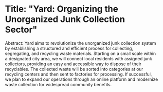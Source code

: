 # Title: "Yard: Organizing the Unorganized Junk Collection Sector"

Abstract:
Yard aims to revolutionize the unorganized junk collection system by establishing a structured and efficient process for collecting, segregating, and recycling waste materials. Starting on a small scale within a designated city area, we will connect local residents with assigned junk collectors, providing an easy and accessible way to dispose of their recyclables. The collected waste will be sorted into categories at our recycling centers and then sent to factories for processing. If successful, we plan to expand our operations through an online platform and modernize waste collection for widespread community benefits.
